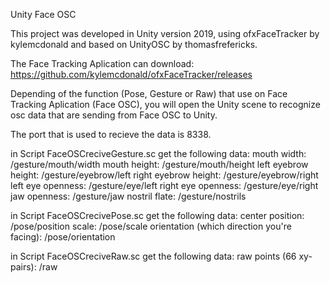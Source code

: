 Unity Face OSC


This project was developed in Unity version 2019, using ofxFaceTracker by kylemcdonald and based on UnityOSC by thomasfrefericks.

The Face Tracking Aplication can download: https://github.com/kylemcdonald/ofxFaceTracker/releases

Depending of the function (Pose, Gesture or Raw) that use on Face Tracking Aplication (Face OSC), you will open the Unity scene to recognize osc data that are sending from Face OSC to Unity. 

The port that is used to recieve the data is 8338.

in Script FaceOSCreciveGesture.sc get the following data:
mouth width: /gesture/mouth/width
mouth height: /gesture/mouth/height
left eyebrow height: /gesture/eyebrow/left
right eyebrow height: /gesture/eyebrow/right
left eye openness: /gesture/eye/left
right eye openness: /gesture/eye/right
jaw openness: /gesture/jaw
nostril flate: /gesture/nostrils


in Script FaceOSCrecivePose.sc get the following data:
center position: /pose/position
scale: /pose/scale
orientation (which direction you're facing): /pose/orientation


in Script FaceOSCreciveRaw.sc get the following data:
raw points (66 xy-pairs): /raw


